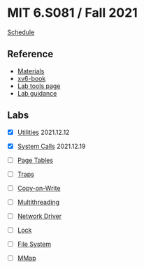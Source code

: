 # MIT 6.S081 / Fall 2021

[Schedule](https://pdos.csail.mit.edu/6.828/2021/schedule.html)

## Reference

- [Materials](https://pdos.csail.mit.edu/6.828/2021/reference.html)
- [xv6-book](https://pdos.csail.mit.edu/6.828/2021/xv6/book-riscv-rev2.pdf)
- [Lab tools page](https://pdos.csail.mit.edu/6.828/2021/tools.html)
- [Lab guidance](https://pdos.csail.mit.edu/6.828/2021/labs/guidance.html)

## Labs

- [x] [Utilities](https://pdos.csail.mit.edu/6.828/2021/labs/util.html) 2021.12.12
- [x] [System Calls](https://pdos.csail.mit.edu/6.828/2021/labs/syscall.html) 2021.12.19
- [ ] [Page Tables](https://pdos.csail.mit.edu/6.828/2021/labs/pgtbl.html)
- [ ] [Traps](https://pdos.csail.mit.edu/6.828/2021/labs/traps.html)
- [ ] [Copy-on-Write](https://pdos.csail.mit.edu/6.828/2021/labs/cow.html)
- [ ] [Multithreading](https://pdos.csail.mit.edu/6.828/2021/labs/thread.html)
- [ ] [Network Driver](https://pdos.csail.mit.edu/6.828/2021/labs/net.html)
- [ ] [Lock](https://pdos.csail.mit.edu/6.828/2021/labs/lock.html)
- [ ] [File System](https://pdos.csail.mit.edu/6.828/2021/labs/fs.html)
- [ ] [MMap](https://pdos.csail.mit.edu/6.828/2021/labs/mmap.html)

